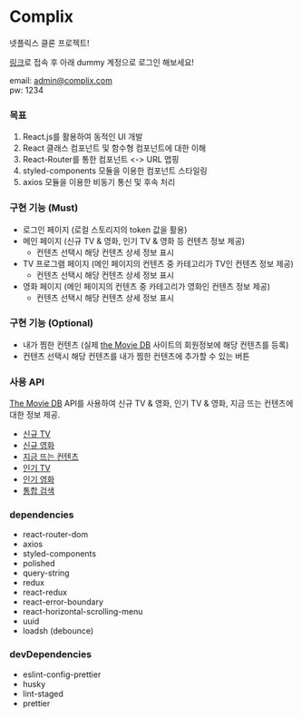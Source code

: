 # Complix
넷플릭스 클론 프로젝트!

[링크](http://ec2-52-79-220-237.ap-northeast-2.compute.amazonaws.com/signin)로 접속 후 아래 dummy 계정으로 로그인 해보세요!

email: admin@complix.com<br/>
pw: 1234

### 목표
1. React.js를 활용하여 동적인 UI 개발
2. React 클래스 컴포넌트 및 함수형 컴포넌트에 대한 이해
3. React-Router를 통한 컴포넌트 <-> URL 맵핑
4. styled-components 모듈을 이용한 컴포넌트 스타일링
5. axios 모듈을 이용한 비동기 통신 및 후속 처리

### 구현 기능 (Must)
- 로그인 페이지 (로컬 스토리지의 token 값을 활용)
- 메인 페이지 (신규 TV & 영화, 인기 TV & 영화 등 컨텐츠 정보 제공)
  - 컨텐츠 선택시 해당 컨텐츠 상세 정보 표시
- TV 프로그램 페이지 (메인 페이지의 컨텐츠 중 카테고리가 TV인 컨텐츠 정보 제공)
  - 컨텐츠 선택시 해당 컨텐츠 상세 정보 표시
- 영화 페이지 (메인 페이지의 컨텐츠 중 카테고리가 영화인 컨텐츠 정보 제공)
  - 컨텐츠 선택시 해당 컨텐츠 상세 정보 표시

### 구현 기능 (Optional)
- 내가 찜한 컨텐츠 (실제 [the Movie DB](https://www.themoviedb.org/) 사이트의 회원정보에 해당 컨텐츠를 등록)
- 컨텐츠 선택시 해당 컨텐츠를 내가 찜한 컨텐츠에 추가할 수 있는 버튼

### 사용 API
[The Movie DB](https://developers.themoviedb.org/3) API를 사용하여 신규 TV & 영화, 인기 TV & 영화, 지금 뜨는 컨텐츠에 대한 정보 제공.
- [신규 TV](https://developers.themoviedb.org/3/tv/get-tv-on-the-air)
- [신규 영화](https://developers.themoviedb.org/3/movies/get-now-playing)
- [지금 뜨는 컨텐츠](https://developers.themoviedb.org/3/trending/get-trending)
- [인기 TV](https://developers.themoviedb.org/3/tv/get-popular-tv-shows)
- [인기 영화](https://developers.themoviedb.org/3/movies/get-popular-movies)
- [통합 검색](https://developers.themoviedb.org/3/search/multi-search)

### dependencies
- react-router-dom
- axios
- styled-components
- polished
- query-string
- redux
- react-redux
- react-error-boundary
- react-horizontal-scrolling-menu
- uuid
- loadsh (debounce)

### devDependencies
- eslint-config-prettier
- husky
- lint-staged
- prettier
